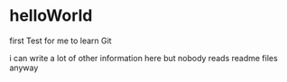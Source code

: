 # helloWorld
first Test for me to learn Git

i can write a lot of other information here but nobody reads readme files anyway

